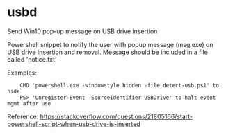 # usbd
Send Win10 pop-up message on USB drive insertion

Powershell snippet to notify the user with popup message (msg.exe) on USB drive
insertion and removal. Message should be included in a file called 'notice.txt'

Examples:
```
    CMD 'powershell.exe -windowstyle hidden -file detect-usb.ps1' to hide
    PS> 'Unregister-Event -SourceIdentifier USBDrive' to halt event mgmt after use
```
Reference:
    https://stackoverflow.com/questions/21805166/start-powershell-script-when-usb-drive-is-inserted
